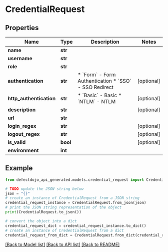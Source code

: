 # CredentialRequest


## Properties

Name | Type | Description | Notes
------------ | ------------- | ------------- | -------------
**name** | **str** |  | 
**username** | **str** |  | 
**role** | **str** |  | 
**authentication** | **str** | * &#x60;Form&#x60; - Form Authentication * &#x60;SSO&#x60; - SSO Redirect | [optional] 
**http_authentication** | **str** | * &#x60;Basic&#x60; - Basic * &#x60;NTLM&#x60; - NTLM | [optional] 
**description** | **str** |  | [optional] 
**url** | **str** |  | 
**login_regex** | **str** |  | [optional] 
**logout_regex** | **str** |  | [optional] 
**is_valid** | **bool** |  | [optional] 
**environment** | **int** |  | 

## Example

```python
from defectdojo_api_generated.models.credential_request import CredentialRequest

# TODO update the JSON string below
json = "{}"
# create an instance of CredentialRequest from a JSON string
credential_request_instance = CredentialRequest.from_json(json)
# print the JSON string representation of the object
print(CredentialRequest.to_json())

# convert the object into a dict
credential_request_dict = credential_request_instance.to_dict()
# create an instance of CredentialRequest from a dict
credential_request_from_dict = CredentialRequest.from_dict(credential_request_dict)
```
[[Back to Model list]](../README.md#documentation-for-models) [[Back to API list]](../README.md#documentation-for-api-endpoints) [[Back to README]](../README.md)


